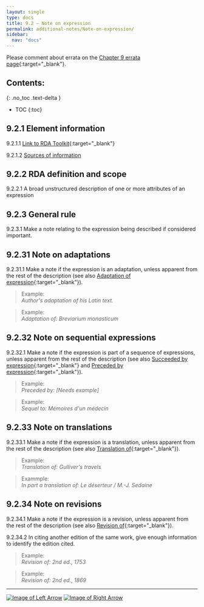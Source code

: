 ```yaml
---
layout: single
type: docs
title: 9.2 — Note on expression
permalink: additional-notes/Note-on-expression/
sidebar:
  nav: "docs"
---
```


Please comment about errata on the [Chapter 9 errata page](https://docs.google.com/document/d/1O-4HOsrSwNPkw28P9J9SWmJv0cwGZ0DGGSfXrEWaaO0/edit#bookmark=id.y5wzy7bctdi9){:target="_blank"}.

## Contents:
{: .no_toc .text-delta }

- TOC
{:toc}

## 9.2.1 Element information

<a name="9.2.1.1">9.2.1.1</a> [Link to RDA Toolkit](https://beta.rdatoolkit.org/Content/Index?externalId=en-US_ala-9bcdee0a-0051-3aff-bb30-fdce5aa37216){:target="_blank"}

<a name="9.2.1.2">9.2.1.2</a> [Sources of information](/DCRMR/additional-notes/#9011-sources-of-information)

## 9.2.2 RDA definition and scope

<a name="9.2.2.1">9.2.2.1</a> A broad unstructured description of one or more attributes of an expression 

## 9.2.3 General rule

<a name="9.2.3.1">9.2.3.1</a> Make a note relating to the expression being described if considered important.

## 9.2.31 Note on adaptations

<a name="9.2.31.1">9.2.31.1</a> Make a note if the expression is an adaptation, unless apparent from the rest of the description (see also [Adaptation of expression](https://beta.rdatoolkit.org/Content/Index?externalId=en-US_ala-ad1fcd50-7a30-338a-83cf-a9e27843e99a){:target="_blank"}).

>Example:  
><CITE>Author's adaptation of his Latin text.</CITE>

>Example:  
><CITE>Adaptation of: Breviarium monasticum</CITE>

## 9.2.32 Note on sequential expressions

<a name="9.2.32.1">9.2.32.1</a> Make a note if the expression is part of a sequence of expressions, unless apparent from the rest of the description (see also [Succeeded by expression](https://beta.rdatoolkit.org/Content/Index?externalId=en-US_ala-39372338-43ee-3168-a4e3-c695a37c63dc){:target="_blank"} and [Preceded by expression](https://beta.rdatoolkit.org/Content/Index?externalId=en-US_ala-03ef2a9c-ee7e-3320-a20d-f884467f3eee){:target="_blank"}).

>Example:  
><CITE>Preceded by: [Needs example]</CITE>

>Example:  
><CITE>Sequel to:  Mémoires d'un médecin</CITE>

## 9.2.33 Note on translations

<a name="9.2.33.1">9.2.33.1</a> Make a note if the expression is a translation, unless apparent from the rest of the description (see also [Translation of](https://beta.rdatoolkit.org/Content/Index?externalId=en-US_ala-4fba5f0f-ee39-3849-9cd0-a4b432e3201b){:target="_blank"}).

>Example:  
><CITE>Translation of: Gulliver's travels</CITE>

>Exammple:  
><CITE>In part a translation of: Le déserteur / M.-J. Sedaine</CITE>

## 9.2.34 Note on revisions

<a name="9.2.34.1">9.2.34.1</a> Make a note if the expression is a revision, unless apparent from the rest of the description (see also [Revision of](https://beta.rdatoolkit.org/Content/Index?externalId=en-US_ala-d06a170d-e9c7-33cf-831e-a391ea0a8efc){:target="_blank"}).  

<a name="9.2.34.2">9.2.34.2</a> In citing another edition of the same work, give enough information to identify the edition cited.

>Example:  
><CITE>Revision of: 2nd ed., 1753</CITE>

>Example:  
><CITE>Revision of: 2nd ed., 1869</CITE>

---

[![Image of Left Arrow](https://rbms-bsc.github.io/DCRMR/assets/pictures/navigation/Arrow_Left.png "9.123 — Year degree granted")](/DCRMR/additional-notes/Year-degree-granted/) [![Image of Right Arrow](https://rbms-bsc.github.io/DCRMR/assets/pictures/navigation/Arrow_Right.png "9.23 — Language of expression")](/DCRMR/additional-notes/Language-of-expression/)
